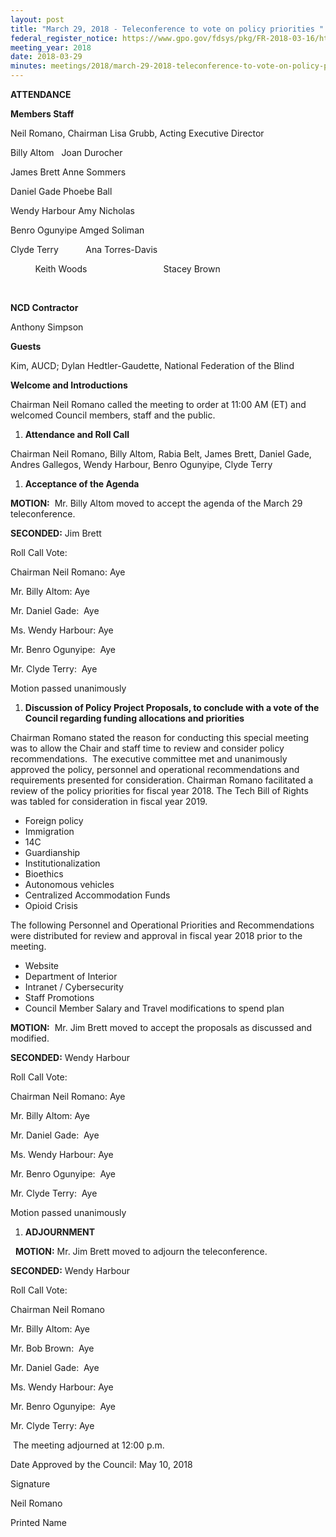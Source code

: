 ```yaml
---
layout: post
title: "March 29, 2018 - Teleconference to vote on policy priorities "
federal_register_notice: https://www.gpo.gov/fdsys/pkg/FR-2018-03-16/html/2018-05547.htm
meeting_year: 2018
date: 2018-03-29
minutes: meetings/2018/march-29-2018-teleconference-to-vote-on-policy-priorities/quarterly-minutes-march-29-2018-fnal.docx
---
```

**ATTENDANCE**

**Members Staff**

Neil Romano, Chairman Lisa Grubb, Acting Executive Director

Billy Altom   Joan Durocher 

James Brett Anne Sommers

Daniel Gade Phoebe Ball

Wendy Harbour Amy Nicholas

Benro Ogunyipe Amged Soliman

Clyde Terry           Ana Torres-Davis

          Keith Woods                               Stacey Brown

           

**NCD Contractor**

Anthony Simpson



**Guests**

Kim, AUCD; Dylan Hedtler-Gaudette, National Federation of the Blind



**Welcome and Introductions**

Chairman Neil Romano called the meeting to order at 11:00 AM (ET) and welcomed Council members, staff and the public.



1. **Attendance and Roll Call**

Chairman Neil Romano, Billy Altom, Rabia Belt, James Brett, Daniel Gade, Andres Gallegos, Wendy Harbour, Benro Ogunyipe, Clyde Terry



1. **Acceptance of the Agenda**

**MOTION:**  Mr. Billy Altom moved to accept the agenda of the March 29 teleconference. 

**SECONDED:** Jim Brett

Roll Call Vote:

Chairman Neil Romano: Aye

Mr. Billy Altom: Aye

Mr. Daniel Gade:  Aye

Ms. Wendy Harbour: Aye

Mr. Benro Ogunyipe:  Aye

Mr. Clyde Terry:  Aye

Motion passed unanimously



1. **Discussion of Policy Project Proposals, to conclude with a vote of the Council regarding funding allocations and priorities**

Chairman Romano stated the reason for conducting this special meeting was to allow the Chair and staff time to review and consider policy recommendations.  The executive committee met and unanimously approved the policy, personnel and operational recommendations and requirements presented for consideration. Chairman Romano facilitated a review of the policy priorities for fiscal year 2018. The Tech Bill of Rights was tabled for consideration in fiscal year 2019. 

* Foreign policy
* Immigration
* 14C
* Guardianship
* Institutionalization
* Bioethics
* Autonomous vehicles
* Centralized Accommodation Funds
* Opioid Crisis



The following Personnel and Operational Priorities and Recommendations were distributed for review and approval in fiscal year 2018 prior to the meeting.

* Website
* Department of Interior
* Intranet / Cybersecurity
* Staff Promotions
* Council Member Salary and Travel modifications to spend plan



**MOTION:**  Mr. Jim Brett moved to accept the proposals as discussed and modified. 

**SECONDED:** Wendy Harbour

Roll Call Vote:

Chairman Neil Romano: Aye

Mr. Billy Altom: Aye

Mr. Daniel Gade:  Aye

Ms. Wendy Harbour: Aye

Mr. Benro Ogunyipe:  Aye

Mr. Clyde Terry:  Aye

Motion passed unanimously





1. **ADJOURNMENT**

  **MOTION:** Mr. Jim Brett moved to adjourn the teleconference.

**SECONDED:** Wendy Harbour

Roll Call Vote:

Chairman Neil Romano

Mr. Billy Altom: Aye

Mr. Bob Brown:  Aye

Mr. Daniel Gade:  Aye

Ms. Wendy Harbour: Aye

Mr. Benro Ogunyipe:  Aye

Mr. Clyde Terry: Aye



 The meeting adjourned at 12:00 p.m.



Date Approved by the Council: May 10, 2018





Signature 





Neil Romano

Printed Name